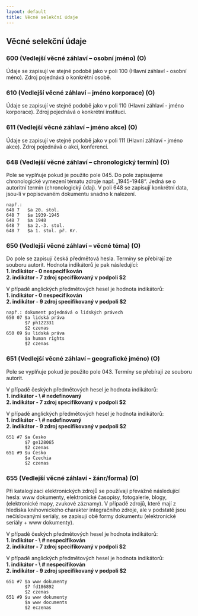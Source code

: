 ```yaml
---
layout: default
title: Věcné selekční údaje
---
```


## Věcné selekční údaje

### 600 (Vedlejší věcné záhlaví – osobní jméno) (O)
Údaje se zapisují ve stejné podobě jako v poli 100 (Hlavní záhlaví - osobní méno). Zdroj pojednává o konkrétní osobě.


### 610 (Vedlejší věcné záhlaví – jméno korporace) (O)
Údaje se zapisují ve stejné podobě jako v poli 110 (Hlavní záhlaví - jméno korporace). Zdroj pojednává o konkrétní instituci.


### 611 (Vedlejší věcné záhlaví – jméno akce) (O)
Údaje se zapisují ve stejné podobě jako v poli 111 (Hlavní záhlaví - jméno akce). Zdroj pojednává o akci, konferenci.


### 648 (Vedlejší věcné záhlaví – chronologický termín) (O)
Pole se vyplňuje pokud je použito pole 045. Do pole zapisujeme chronologické vymezení tématu zdroje např. „1945-1948“. Jedná se o autoritní termín (chronologický údaj). V poli 648 se zapisují konkrétní data, jsou-li v popisovaném dokumentu snadno k nalezení.


```
např.:
648 7	$a 20. stol.
648 7	$a 1939-1945
648 7	$a 1948
648 7	$a 2.-3. stol.
648 7	$a 1. stol. př. Kr.
```


### 650 (Vedlejší věcné záhlaví – věcné téma) (O)
Do pole se zapisují česká předmětová hesla. Termíny se přebírají ze souboru autorit. Hodnota indikátorů je pak následující:  
**1. indikátor - 0 nespecifikován**  
**2. indikátor - 7 zdroj specifikovaný v podpoli $2**

V případě anglických předmětových hesel je hodnota indikátorů:  
**1. indikátor - 0 nespecifikován**  
**2. indikátor - 9 zdroj specifikovaný v podpoli $2**


```
např.: dokument pojednává o lidských právech
650 07 $a lidská práva
       $7 ph122331
       $2 czenas
650 09 $u lidská práva
       $a human rights
       $2 czenas
```


### 651 (Vedlejší věcné záhlaví – geografické jméno) (O)
Pole se vyplňuje pokud je použito pole 043. Termíny se přebírají ze souboru autorit.

V případě českých předmětových hesel je hodnota indikátorů:  
**1. indikátor - \ #  nedefinovaný**  
**2. indikátor - 7 zdroj specifikovaný v podpoli $2**

V případě anglických předmětových hesel je hodnota indikátorů:  
**1. indikátor - \ # nedefinovaný**  
**2. indikátor - 9 zdroj specifikovaný v podpoli $2**


```
651 #7 $a Česko
       $7 ge128065
       $2 czenas
651 #9 $u Česko
       $a Czechia
       $2 czenas		
```


### 655 (Vedlejší věcné záhlaví - žánr/forma) (O)
Při katalogizaci elektronických zdrojů se používají převážně následující hesla: www dokumenty, elektronické časopisy, fotogalerie, blogy, (elektronické mapy, zvukové záznamy).
V případě zdrojů, které mají z hlediska knihovnického charakter integračního zdroje, ale v podstatě jsou nečíslovanými seriály, se zapisují obě formy dokumentu (elektronické seriály + www dokumenty).


V případě českých předmětových hesel je hodnota indikátorů:  
**1. indikátor - \ # nespecifikován**  
**2. indikátor - 7 zdroj specifikovaný v podpoli $2**

V případě anglických předmětových hesel je hodnota indikátorů:  
**1. indikátor - \ # nespecifikován**  
**2. indikátor - 9 zdroj specifikovaný v podpoli $2**


```
651 #7 $a www dokumenty
       $7 fd186892
       $2 czenas
651 #9 $u www dokumenty
       $a www documents
       $2 eczenas		
```
